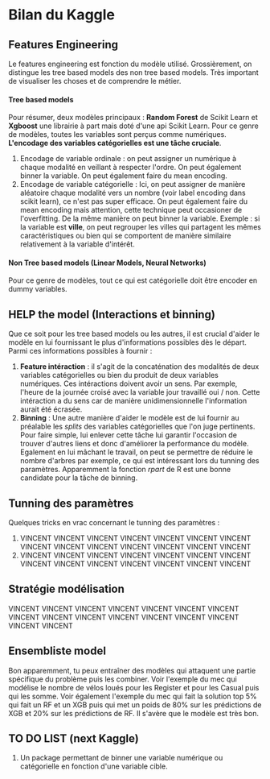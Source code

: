 # Bilan du Kaggle

## Features Engineering

Le features engineering est fonction du modèle utilisé. Grossièrement, on distingue les tree based models des non tree based models. Très important de visualiser les choses et de comprendre le métier.

#### Tree based models

Pour résumer, deux modèles principaux : **Random Forest** de Scikit Learn et **Xgboost** une librairie à part mais doté d'une api Scikit Learn. Pour ce genre de modèles, toutes les variables sont perçus comme numériques. **L'encodage des variables catégorielles est une tâche cruciale**.
 1. Encodage de variable ordinale : on peut assigner un numérique à chaque modalité en veillant à respecter l'ordre. On peut également binner la variable. On peut également faire du mean encoding.
 2. Encodage de variable catégorielle : Ici, on peut assigner de manière aléatoire chaque modalité vers un nombre (voir label encoding dans scikit learn), ce n'est pas super efficace. On peut également faire du mean encoding mais attention, cette technique peut occasioner de l'overfitting. De la même manière on peut binner la variable. Exemple : si la variable est **ville**, on peut regrouper les villes qui partagent les mêmes caractéristiques ou bien qui se comportent de manière similaire relativement à la variable d'intérêt.



#### Non Tree based models (Linear Models, Neural Networks)

Pour ce genre de modèles, tout ce qui est catégorielle doit être encoder en dummy variables.

## HELP the model (Interactions et binning)

Que ce soit pour les tree based models ou les autres, il est crucial d'aider le modèle en lui fournissant le plus d'informations possibles dès le départ. Parmi ces informations possibles à fournir : 

 1. **Feature intéraction** : il s'agit de la concaténation des modalités de deux variables catégorielles ou bien du produit de deux variables numériques. Ces intéractions doivent avoir un sens. Par exemple, l'heure de la journée croisé avec la variable jour travaillé oui / non. Cette intéraction a du sens car de manière unidimensionnelle l'information aurait été écrasée.
 2. **Binning** : Une autre manière d'aider le modèle est de lui fournir au préalable les *splits* des variables catégorielles que l'on juge pertinents. Pour faire simple, lui enlever cette tâche lui garantir l'occasion de trouver d'autres liens et donc d'améliorer la performance du modèle. Egalement en lui mâchant le travail, on peut se permettre de réduire le nombre d'arbres par exemple, ce qui est intéressant lors du tunning des paramètres. Apparemment la fonction *rpart* de R est une bonne candidate pour la tâche de binning.

## Tunning des paramètres

Quelques tricks en vrac concernant le tunning des paramètres : 
 1. VINCENT VINCENT VINCENT VINCENT VINCENT VINCENT VINCENT VINCENT VINCENT VINCENT VINCENT VINCENT VINCENT VINCENT 
 2. VINCENT VINCENT VINCENT VINCENT VINCENT VINCENT VINCENT VINCENT VINCENT VINCENT VINCENT VINCENT VINCENT VINCENT 


## Stratégie modélisation 

VINCENT VINCENT VINCENT VINCENT VINCENT VINCENT VINCENT VINCENT VINCENT VINCENT VINCENT VINCENT VINCENT VINCENT VINCENT VINCENT 
## Ensembliste model

Bon apparemment, tu peux entraîner des modèles qui attaquent une partie spécifique du problème puis les combiner. Voir l'exemple du mec qui modélise le nombre de vélos loués pour les Register et pour les Casual puis qui les somme. Voir également l'exemple du mec qui fait la solution top 5% qui fait un RF et un XGB puis qui met un poids de 80% sur les prédictions de XGB et 20% sur les prédictions de RF. Il s'avère que le modèle est très bon.


## TO DO LIST (next Kaggle)

 1. Un package permettant de binner une variable numérique ou catégorielle en fonction d'une variable cible.